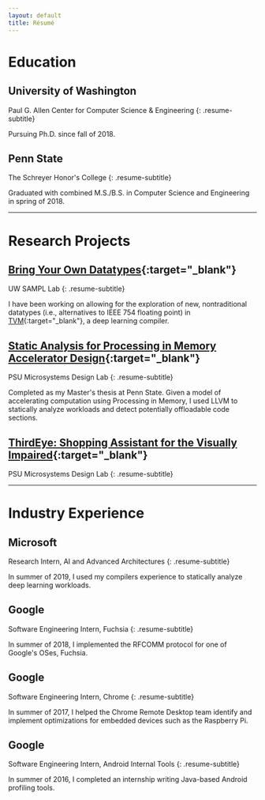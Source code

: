 ```yaml
---
layout: default
title: Résumé
---
```


# Education

## University of Washington
Paul G. Allen Center for Computer Science & Engineering
{: .resume-subtitle}

Pursuing Ph.D. since fall of 2018.

## Penn State
The Schreyer Honor's College
{: .resume-subtitle}

Graduated with combined M.S./B.S. in Computer Science and Engineering in spring of 2018.

---

# Research Projects

## [Bring Your Own Datatypes](){:target="_blank"}
UW SAMPL Lab
{: .resume-subtitle}

I have been working on allowing for the exploration of new, nontraditional datatypes (i.e., alternatives to IEEE 754 floating point) in [TVM](https://tvm.ai){:target="_blank"}, a deep learning compiler.

## [Static Analysis for Processing in Memory Accelerator Design](https://honors.libraries.psu.edu/catalog/5137hfs5022){:target="_blank"}
PSU Microsystems Design Lab
{: .resume-subtitle}

Completed as my Master's thesis at Penn State. Given a model of accelerating computation using Processing in Memory, I used LLVM to statically analyze workloads and detect potentially offloadable code sections.

## [ThirdEye: Shopping Assistant for the Visually Impaired](https://www.computer.org/csdl/magazine/co/2017/02/mco2017020016/13rRUypp5bF){:target="_blank"}
PSU Microsystems Design Lab
{: .resume-subtitle}

---

# Industry Experience 

## Microsoft
Research Intern, AI and Advanced Architectures
{: .resume-subtitle}

In summer of 2019, I used my compilers experience to statically analyze deep learning workloads.

## Google
Software Engineering Intern, Fuchsia
{: .resume-subtitle}

In summer of 2018, I implemented the RFCOMM protocol for one of Google's OSes, Fuchsia.

## Google
Software Engineering Intern, Chrome
{: .resume-subtitle}

In summer of 2017, I helped the Chrome Remote Desktop team identify and implement optimizations for embedded devices such as the Raspberry Pi.

## Google
Software Engineering Intern, Android Internal Tools
{: .resume-subtitle}

In summer of 2016, I completed an internship writing Java-based Android profiling tools.
